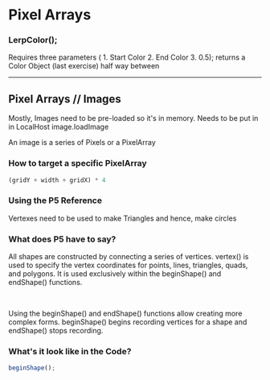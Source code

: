 # Pixel Arrays 


### LerpColor();
Requires three parameters ( 1. Start Color 2. End Color 3. 0.5);
returns a Color Object (last exercise) half way between

___
## Pixel Arrays // Images

Mostly, Images need to be pre-loaded so it's in memory.
Needs to be put in in LocalHost image.loadImage
<br />

An image is a series of Pixels or a PixelArray 

### How to target a specific PixelArray 
```js
(gridY + width + gridX) * 4
```
### Using the P5 Reference
Vertexes need to be used to make Triangles and hence, make circles

### What does P5 have to say?

All shapes are constructed by connecting a series of vertices. vertex() is used to specify the vertex coordinates for points, lines, triangles, quads, and polygons. It is used exclusively within the beginShape() and endShape() functions.

<br /> 

Using the beginShape() and endShape() functions allow creating more complex forms. beginShape() begins recording vertices for a shape and endShape() stops recording.

### What's it look like in the Code?
  ```javascript
beginShape();
  ```
